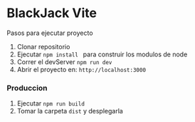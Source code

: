 # BlackJack Vite

Pasos para ejecutar proyecto


1. Clonar repositorio
2. Ejecutar ```npm install ``` para construir los modulos de node
3. Correr el devServer ```npm run dev```
4. Abrir el proyecto en: ```http://localhost:3000```

### Produccion

1. Ejecutar ```npm run build```
2. Tomar la carpeta ```dist``` y desplegarla